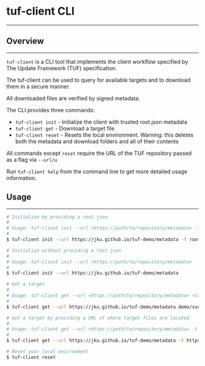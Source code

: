 # tuf-client CLI

----------------------------

## Overview

----------------------------

`tuf-client` is a CLI tool that implements the client workflow specified by The Update Framework (TUF) specification.

The tuf-client can be used to query for available targets and to download them in a secure manner.

All downloaded files are verified by signed metadata.

The CLI provides three commands:

* `tuf-client init` - Initialize the client with trusted root.json metadata
* `tuf-client get` - Download a target file
* `tuf-client reset` - Resets the local environment. Warning: this deletes both the metadata and download folders and all of their contents

All commands except `reset` require the URL of the TUF repository passed as a flag via `--url/u`

Run `tuf-client help` from the command line to get more detailed usage information.

## Usage

----------------------------

```bash
# Initialize by providing a root.json
#  
# Usage: tuf-client init --url <https://path/to/repository/metadata> -f root.json
#
$ tuf-client init --url https://jku.github.io/tuf-demo/metadata -f root.json

# Initialize without providing a root.json
#
# Usage: tuf-client init --url <https://path/to/repository/metadata>
#
$ tuf-client init --url https://jku.github.io/tuf-demo/metadata

# Get a target
#
# Usage: tuf-client get --url <https://path/to/repository/metadata> <targetfile_to_download>
#
$ tuf-client get --url https://jku.github.io/tuf-demo/metadata demo/succinctly-delegated-5.txt

# Get a target by providing a URL of where target files are located
#
# Usage: tuf-client get --url <https://path/to/repository/metadata> -t <https://path/to/targetfiles/location> <targetfile_to_download>
#
$ tuf-client get --url https://jku.github.io/tuf-demo/metadata -t https://jku.github.io/tuf-demo/targets demo/succinctly-delegated-5.txt

# Reset your local environment
$ tuf-client reset
```
